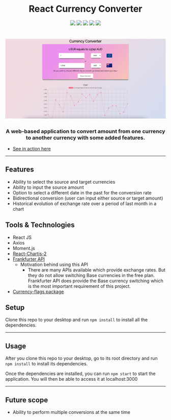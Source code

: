 <h1 align="center">React Currency Converter</h1>
<p align="center">
<img src="https://img.shields.io/badge/React-17.0.2-brightgreen.svg" >
<img src="https://img.shields.io/badge/npm-v7.0.0-blue.svg">
<img src="https://img.shields.io/badge/Moment-v2.29.1-red.svg">
<img src="https://img.shields.io/badge/Chart.js-v3.3.2-yellowgreen.svg">
<img src="https://img.shields.io/badge/axios-v0.21.1-orange.svg">
</p>
<h1 align="center">
	<img
		width="600"
		alt="The Lounge"
		src="public/6FE305D8-214F-44A1-B5E3-8328C7185658_1_105_c.jpeg">
</h1>
<h3 align="center">A web-based application to convert amount from one currency to another currency with some added features.

</h3>

- [See in action here](https://epic-pike-eb39c5.netlify.app/)
---
## Features
- Ability to select the source and target currencies
- Ability to input the source amount
- Option to select a different date in the past for the conversion rate
- Bidirectional conversion (user can input either source or target amount)
- Historical evolution of exchange rate over a period of last month in a chart

## Tools & Technologies
- React JS
- Axios
- Moment.js
- [React-Chartjs-2](https://reactchartjs.github.io/react-chartjs-2/#/)
- [Frankfurter API](https://www.frankfurter.app/)
  - Motivation behind using this API
    - There are many APIs available which provide exchange rates. But they do not allow switching Base currencies in the free plan. Frankfurter API does provide the Base currency switching which is the most important requirement of this project.
- [Currency-flags package](https://github.com/transferwise/currency-flags)

## Setup
Clone this repo to your desktop and run `npm install` to install all the dependencies.

---

## Usage
After you clone this repo to your desktop, go to its root directory and run `npm install` to install its dependencies.

Once the dependencies are installed, you can run  `npm start` to start the application. You will then be able to access it at localhost:3000


---

## Future scope

- Ability to perform multiple conversions at the same time 
